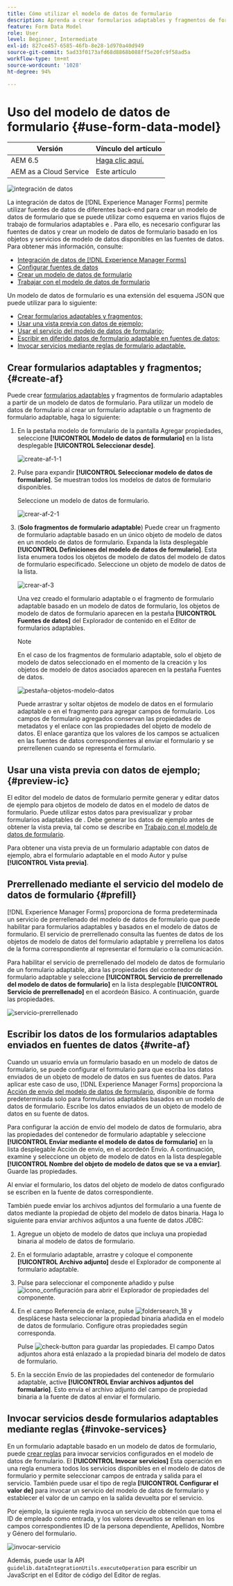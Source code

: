 ```yaml
---
title: Cómo utilizar el modelo de datos de formulario
description: Aprenda a crear formularios adaptables y fragmentos de formulario adaptable basados en un modelo de datos de formulario. Obtenga información más detallada generando y editando datos de ejemplo para objetos de modelo de datos de formulario. Puede utilizar estos datos para previsualizar y probar formularios adaptables.
feature: Form Data Model
role: User
level: Beginner, Intermediate
exl-id: 827ce457-6585-46fb-8e28-1d970a40d949
source-git-commit: 5ad33f0173afd68d8868b088ff5e20fc9f58ad5a
workflow-type: tm+mt
source-wordcount: '1028'
ht-degree: 94%

---
```


# Uso del modelo de datos de formulario {#use-form-data-model}

| Versión | Vínculo del artículo |
| -------- | ---------------------------- |
| AEM 6.5 | [Haga clic aquí.](https://experienceleague.adobe.com/docs/experience-manager-65/forms/form-data-model/using-form-data-model.html) |
| AEM as a Cloud Service | Este artículo |


![integración de datos](do-not-localize/data-integeration.png)

La integración de datos de [!DNL Experience Manager Forms] permite utilizar fuentes de datos de diferentes back-end para crear un modelo de datos de formulario que se puede utilizar como esquema en varios flujos de trabajo de formularios adaptables e <!--and interactive communications-->. Para ello, es necesario configurar las fuentes de datos y crear un modelo de datos de formulario basado en los objetos y servicios de modelo de datos disponibles en las fuentes de datos. Para obtener más información, consulte:

* [Integración de datos de [!DNL Experience Manager Forms]](data-integration.md)
* [Configurar fuentes de datos](configure-data-sources.md)
* [Crear un modelo de datos de formulario](create-form-data-models.md)
* [Trabajar con el modelo de datos de formulario](work-with-form-data-model.md)

Un modelo de datos de formulario es una extensión del esquema JSON que puede utilizar para lo siguiente:

* [Crear formularios adaptables y fragmentos;](#create-af)
  <!--* [Create interactive communications and building blocks like text, list, and condition fragments](#create-ic)-->
* [Usar una vista previa con datos de ejemplo;](#preview-ic)
* [Usar el servicio del modelo de datos de formulario;](#prefill)
* [Escribir en diferido datos de formulario adaptable en fuentes de datos;](#write-af)
* [Invocar servicios mediante reglas de formulario adaptable.](#invoke-services)

## Crear formularios adaptables y fragmentos; {#create-af}

Puede crear [formularios adaptables](creating-adaptive-form.md) y fragmentos de formulario adaptables <!-- [Adaptive Form Fragments](adaptive-form-fragments.md) --> a partir de un modelo de datos de formulario. Para utilizar un modelo de datos de formulario al crear un formulario adaptable o un fragmento de formulario adaptable, haga lo siguiente:

1. En la pestaña modelo de formulario de la pantalla Agregar propiedades, seleccione **[!UICONTROL Modelo de datos de formulario]** en la lista desplegable **[!UICONTROL Seleccionar desde]**.

   ![create-af-1-1](assets/create-af-1-1.png)

1. Pulse para expandir **[!UICONTROL Seleccionar modelo de datos de formulario]**. Se muestran todos los modelos de datos de formulario disponibles.

   Seleccione un modelo de datos de formulario.

   ![crear-af-2-1](assets/create-af-2-1.png)

1. (**Solo fragmentos de formulario adaptable**) Puede crear un fragmento de formulario adaptable basado en un único objeto de modelo de datos en un modelo de datos de formulario. Expanda la lista desplegable **[!UICONTROL Definiciones del modelo de datos de formulario]**. Esta lista enumera todos los objetos de modelo de datos del modelo de datos de formulario especificado. Seleccione un objeto de modelo de datos de la lista.

   ![crear-af-3](assets/create-af-3.png)

   Una vez creado el formulario adaptable o el fragmento de formulario adaptable basado en un modelo de datos de formulario, los objetos de modelo de datos de formulario aparecen en la pestaña **[!UICONTROL Fuentes de datos]** del Explorador de contenido en el Editor de formularios adaptables.

   >[!NOTE]
   >
   >En el caso de los fragmentos de formulario adaptable, solo el objeto de modelo de datos seleccionado en el momento de la creación y los objetos de modelo de datos asociados aparecen en la pestaña Fuentes de datos.

   ![pestaña-objetos-modelo-datos](assets/data-model-objects-tab.png)

   Puede arrastrar y soltar objetos de modelo de datos en el formulario adaptable o en el fragmento para agregar campos de formulario. Los campos de formulario agregados conservan las propiedades de metadatos y el enlace con las propiedades del objeto de modelo de datos. El enlace garantiza que los valores de los campos se actualicen en las fuentes de datos correspondientes al enviar el formulario y se prerrellenen cuando se representa el formulario.

<!-- ## Create interactive communications {#create-ic}

You can create an interactive communication based on a Form Data Model that you can use to prefill interactive communication with data from configured data sources. In addition, the building blocks of an interactive communication, such as text, list, and condition document fragments can be based on a form data model.

You can choose a Form Data Model when creating an interactive communication or a document fragment. The following image shows the General tab of the Create Interactive Communication dialog.

![create-ic](assets/create-ic.png)

General tab of Create Interactive Communication dialog

For more information, see:

[Create an interactive communication](create-interactive-communication.md)

[Text in Interactive Communications](texts-interactive-communications.md)

[Conditions in Interactive Communications](conditions-interactive-communications.md)

[List fragments](lists.md) -->

## Usar una vista previa con datos de ejemplo; {#preview-ic}

El editor del modelo de datos de formulario permite generar y editar datos de ejemplo para objetos de modelo de datos en el modelo de datos de formulario. Puede utilizar estos datos para previsualizar y probar formularios adaptables de <!--interactive communications and-->. Debe generar los datos de ejemplo antes de obtener la vista previa, tal como se describe en [Trabajo con el modelo de datos de formulario](work-with-form-data-model.md#sample).

<!--To preview an interactive communication with sample Form Data Model data:

1. On [!DNL  Experience Manager] author instance, navigate to **[!UICONTROL Forms > Forms & Documents]**.
1. Select an interactive communication and tap **[!UICONTROL Preview]** in the toolbar to select **[!UICONTROL Web Channel]**, **[!UICONTROL Print Channel]**, or **[!UICONTROL Both Channels]** to preview the interactive communication.
1. In the Preview [*channel*] dialog, ensure that **[!UICONTROL Test Data of Form Data Model]** is selected and tap **[!UICONTROL Preview]**.

The interactive communication opens with prefilled sample data.

![web-preview](assets/web-preview.png)-->

Para obtener una vista previa de un formulario adaptable con datos de ejemplo, abra el formulario adaptable en el modo Autor y pulse **[!UICONTROL Vista previa]**.

## Prerrellenado mediante el servicio del modelo de datos de formulario {#prefill}

[!DNL Experience Manager Forms] proporciona de forma predeterminada un servicio de prerrellenado del modelo de datos de formulario que puede habilitar para formularios adaptables y <!--and interactive communications--> basados en el modelo de datos de formulario. El servicio de prerrellenado consulta las fuentes de datos de los objetos de modelo de datos del formulario adaptable <!--and interactive communication--> y prerrellena los datos de la forma correspondiente al representar el formulario o la comunicación.

Para habilitar el servicio de prerrellenado del modelo de datos de formulario de un formulario adaptable, abra las propiedades del contenedor de formulario adaptable y seleccione **[!UICONTROL Servicio de prerrellenado del modelo de datos de formulario]** en la lista desplegable **[!UICONTROL Servicio de prerrellenado]** en el acordeón Básico. A continuación, guarde las propiedades.

![servicio-prerrellenado](assets/prefill-service.png)

<!--To configure Form Data Model prefill service in an interactive communication, you can select Form Data Model Prefill Service in the Prefill Service drop-down while creating it or later by modifying the properties.

![edit-ic-props](assets/edit-ic-props.png)

Edit Properties dialog for an interactive communication-->

## Escribir los datos de los formularios adaptables enviados en fuentes de datos {#write-af}

Cuando un usuario envía un formulario basado en un modelo de datos de formulario, se puede configurar el formulario para que escriba los datos enviados de un objeto de modelo de datos en sus fuentes de datos. Para aplicar este caso de uso, [!DNL Experience Manager Forms] proporciona la [Acción de envío del modelo de datos de formulario](configuring-submit-actions.md), disponible de forma predeterminada solo para formularios adaptables basados en un modelo de datos de formulario. Escribe los datos enviados de un objeto de modelo de datos en su fuente de datos.

Para configurar la acción de envío del modelo de datos de formulario, abra las propiedades del contenedor de formulario adaptable y seleccione **[!UICONTROL Enviar mediante el modelo de datos de formulario]** en la lista desplegable Acción de envío, en el acordeón Envío. A continuación, examine y seleccione un objeto de modelo de datos en la lista desplegable **[!UICONTROL Nombre del objeto de modelo de datos que se va a enviar]**. Guarde las propiedades.

Al enviar el formulario, los datos del objeto de modelo de datos configurado se escriben en la fuente de datos correspondiente.

<!--![data-submission](assets/data-submission.png)-->

También puede enviar los archivos adjuntos del formulario a una fuente de datos mediante la propiedad de objeto del modelo de datos binaria. Haga lo siguiente para enviar archivos adjuntos a una fuente de datos JDBC:

1. Agregue un objeto de modelo de datos que incluya una propiedad binaria al modelo de datos de formulario.
1. En el formulario adaptable, arrastre y coloque el componente **[!UICONTROL Archivo adjunto]** desde el Explorador de componente al formulario adaptable.
1. Pulse para seleccionar el componente añadido y pulse ![icono_configuración](assets/configure-icon.svg) para abrir el Explorador de propiedades del componente.
1. En el campo Referencia de enlace, pulse ![foldersearch_18](assets/folder-search-icon.svg) y desplácese hasta seleccionar la propiedad binaria añadida en el modelo de datos de formulario. Configure otras propiedades según corresponda.

   Pulse ![check-button](assets/save_icon.svg) para guardar las propiedades. El campo Datos adjuntos ahora está enlazado a la propiedad binaria del modelo de datos de formulario.

1. En la sección Envío de las propiedades del contenedor de formulario adaptable, active **[!UICONTROL Enviar archivos adjuntos del formulario]**. Esto envía el archivo adjunto del campo de propiedad binaria a la fuente de datos al enviar el formulario.

## Invocar servicios desde formularios adaptables mediante reglas {#invoke-services}

En un formulario adaptable basado en un modelo de datos de formulario, puede [crear reglas](rule-editor.md) para invocar servicios configurados en el modelo de datos de formulario. El **[!UICONTROL Invocar servicios]** Esta operación en una regla enumera todos los servicios disponibles en el modelo de datos de formulario y permite seleccionar campos de entrada y salida para el servicio. También puede usar el tipo de regla **[!UICONTROL Configurar el valor de]** para invocar un servicio del modelo de datos de formulario y establecer el valor de un campo en la salida devuelta por el servicio.

Por ejemplo, la siguiente regla invoca un servicio de obtención que toma el ID de empleado como entrada, y los valores devueltos se rellenan en los campos correspondientes ID de la persona dependiente, Apellidos, Nombre y Género del formulario.

![invocar-servicio](assets/invoke-service.png)

Además, puede usar la API `guidelib.dataIntegrationUtils.executeOperation` para escribir un JavaScript en el Editor de código del Editor de reglas. <!-- For API details, see [API to invoke Form Data Model service](invoke-form-data-model-services.md).-->
